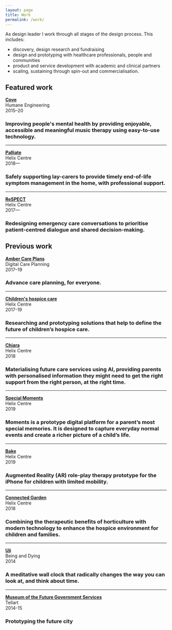 ```yaml
---
layout: page
title: Work
permalink: /work/
---
```


As design leader I work through all stages of the design process. This includes:
- discovery, design research and fundraising
- design and prototyping with healthcare professionals, people and communities
- product and service development with academic and clinical partners
- scaling, sustaining through spin-out and commercialisation.

## Featured work

[**Cove**](/iw/cove)  
Humane Engineering  
2015–20 
### Improving people's mental health by providing enjoyable, accessible and meaningful music therapy using easy-to-use technology.

---
[**Palliate**](/iw/palliate)  
Helix Centre  
2018—

### Safely supporting lay-carers to provide timely end-of-life symptom management in the home, with professional support.

---
[**ReSPECT**](/iw/respect)  
Helix Centre  
2017—

### Redesigning emergency care conversations to prioritise patient-centred dialogue and shared decision-making.




## Previous work

[**Amber Care Plans**](/iw/amber)  
Digital Care Planning  
2017–19

### Advance care planning, for everyone.

---
[**Children's hospice care**](/iw/childrens-hospice)  
Helix Centre  
2017-19

### Researching and prototyping solutions that help to define the future of children’s hospice care.

----
[**Chiara**](/iw/chiara)  
Helix Centre  
2018

### Materialising future care services using AI, providing parents with personalised information they might need to get the right support from the right person, at the right time. 

---
[**Special Moments**](/iw/special-moments)  
Helix Centre  
2019

### Moments is a prototype digital platform for a parent’s most special memories. It is designed to capture everyday normal events and create a richer picture of a child’s life.

---
[**Bake**](/iw/bake)  
Helix Centre  
2019

### Augmented Reality (AR) role-play therapy prototype for the iPhone for children with limited mobility.

---
[**Connected Garden**](/iw/garden)  
Helix Centre  
2018

### Combining the therapeutic benefits of horticulture with modern technology to enhance the hospice environment for children and families.

---
[**Uji**](/iw/uji)  
Being and Dying  
2014

### A meditative wall clock that radically changes the way you can look at, and think about time. 

---
[**Museum of the Future Government Services**](/iw/museum)  
Tellart  
2014-15

### Prototyping the future city
